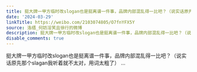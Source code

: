 ```yaml
---
title: 挺大牌一甲方临时改slogan也是挺离谱一件事，品牌内部混乱得一比吧？（说实话原先那个slagan我听着就不太对，用词太粗了）
date: '2024-03-29'
linkTitle: https://weibo.com/2103074805/O7fnYFX5Y
source: 洛缙_何妨淫笑且徐行的微博
description: 挺大牌一甲方临时改slogan也是挺离谱一件事，品牌内部混乱得一比吧？（说实话原先那个slagan我听着就不太对，用词太粗了）  ...
disable_comments: true
---
```

挺大牌一甲方临时改slogan也是挺离谱一件事，品牌内部混乱得一比吧？（说实话原先那个slagan我听着就不太对，用词太粗了）  ...